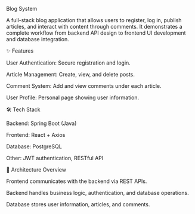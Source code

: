 Blog System

A full-stack blog application that allows users to register, log in, publish articles, and interact with content through comments. It demonstrates a complete workflow from backend API design to frontend UI development and database integration.

✨ Features

User Authentication: Secure registration and login.

Article Management: Create, view, and delete posts.

Comment System: Add and view comments under each article.

User Profile: Personal page showing user information.

🛠 Tech Stack

Backend: Spring Boot (Java)

Frontend: React + Axios

Database: PostgreSQL

Other: JWT authentication, RESTful API

📐 Architecture Overview

Frontend communicates with the backend via REST APIs.

Backend handles business logic, authentication, and database operations.

Database stores user information, articles, and comments.
